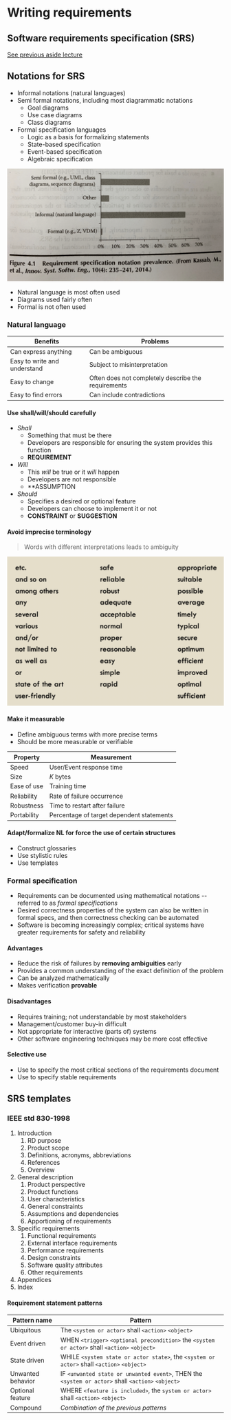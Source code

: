 # Writing requirements

## Software requirements specification (SRS)

[See previous aside lecture](../week3/goal-orientation-part-1.md)

## Notations for SRS

- Informal notations (natural languages)
- Semi formal notations, including most diagrammatic notations
	- Goal diagrams
	- Use case diagrams
	- Class diagrams
- Formal specification languages
	- Logic as a basis for formalizing statements
	- State-based specification
	- Event-based specification
	- Algebraic specification

![Notations for Requirement Specification](./figures/requirement-specification-notations.png)

- Natural language is most often used
- Diagrams used fairly often
- Formal is not often used

### Natural language

| Benefits | Problems |
| -------- | -------- |
| Can express anything |  Can be ambiguous |
| Easy to write and understand | Subject to misinterpretation |
| Easy to change | Often does not completely describe the requirements |
| Easy to find errors | Can include contradictions |

#### Use shall/will/should carefully

- *Shall*
	- Something that must be there
	- Developers are responsible for ensuring the system provides this function
	- **REQUIREMENT**
- *Will*
	- This *will* be true or it *will* happen
	- Developers are not responsible
	- **ASSUMPTION
- *Should*
	- Specifies a desired or optional feature
	- Developers can choose to implement it or not
	- **CONSTRAINT** or **SUGGESTION**

#### Avoid imprecise terminology 

> Words with different interpretations leads to ambiguity

![Imprecise Terms](./figures/imprecise-terms.png)

#### Make it measurable

- Define ambiguous terms with more precise terms
- Should be more measurable or verifiable

| Property | Measurement |
| -------- | ----------- |
| Speed | User/Event response time |
| Size | $K$ bytes |
| Ease of use | Training time |
| Reliability | Rate of failure occurrence |
| Robustness | Time to restart after failure |
| Portability | Percentage of target dependent statements |

#### Adapt/formalize NL for force the use of certain structures

- Construct glossaries
- Use stylistic rules
- Use templates

### Formal specification

- Requirements can be documented using mathematical notations -- referred to as *formal specifications*
- Desired correctness properties of the system can also be written in formal specs, and then correctness checking can be automated
- Software is becoming increasingly complex; critical systems have greater requirements for safety and reliability

#### Advantages

- Reduce the risk of failures by **removing ambiguities** early
- Provides a common understanding of the exact definition of the problem
- Can be analyzed mathematically
- Makes verification **provable**

#### Disadvantages

- Requires training; not understandable by most stakeholders
- Management/customer buy-in difficult
- Not appropriate for interactive (parts of) systems
- Other software engineering techniques may be more cost effective

#### Selective use

- Use to specify the most critical sections of the requirements document
- Use to specify stable requirements

## SRS templates

### IEEE std 830-1998

1) Introduction
	1) RD purpose
	2) Product scope
	3) Definitions, acronyms, abbreviations
	4) References
	5) Overview
2) General description
	1) Product perspective
	2) Product functions
	3) User characteristics
	4) General constraints
	5) Assumptions and dependencies
	6) Apportioning of requirements
3) Specific requirements
	1) Functional requirements
	2) External interface requirements
	3) Performance requirements
	4) Design constraints
	5) Software quality attributes
	6) Other requirements
4) Appendices
5) Index

#### Requirement statement patterns

| Pattern name | Pattern |
| ------------ | ------- |
| Ubiquitous | The `<system or actor>` shall `<action>` `<object>` |
| Event driven | WHEN `<trigger>` `<optional precondition>` the `<system or actor>` shall `<action>` `<object>` |
| State driven | WHILE `<system state or actor state>`, the `<system or actor>` shall `<action>` `<object>` |
| Unwanted behavior | IF `<unwanted state or unwanted event>`, THEN the `<system or actor>` shall `<action>` `<object>` |
| Optional feature | WHERE `<feature is included>`, the `system or actor>` shall `<action>` `<object>` |
| Compound | *Combination of the previous patterns* |